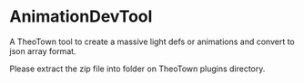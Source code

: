 # AnimationDevTool
A TheoTown tool to create a massive light defs or animations and convert to json array format.

Please extract the zip file into folder on TheoTown plugins directory.
